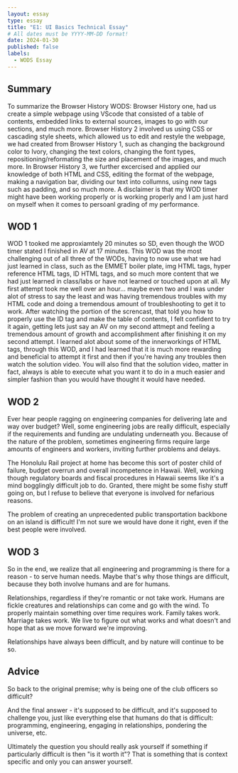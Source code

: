 ```yaml
---
layout: essay
type: essay
title: "E1: UI Basics Technical Essay"
# All dates must be YYYY-MM-DD format!
date: 2024-01-30
published: false
labels:
  - WODS Essay
---
```


## Summary 

To summarize the Browser History WODS: Browser History one, had us create a simple webpage using VScode that consisted of a table of contents, embedded links to external sources, images to go with our sections, and much more. Browser History 2 involved us using CSS or cascading style sheets, which allowed us to edit and restyle the webpage, we had created from Browser History 1, such as changing the background color to Ivory, changing the text colors, changing the font types, repositioning/reformating the size and placement of the images, and much more. In Browser History 3, we further excercised and applied our knowledge of both HTML and CSS, editing the format of the webpage, making a navigation bar, dividing our text into collumns, using new tags such as padding, and so much more. A disclaimer is that my WOD timer might have been working properly or is working properly and I am just hard on myself when it comes to persoanl grading of my performance.

## WOD 1

WOD 1 tooked me approxiamtely 20 minutes so SD, even though the WOD timer stated I finished in AV at 17 minutes. This WOD was the most challenging out of all three of the WODs, having to now use what we had just learned in class, such as the EMMET boiler plate, img HTML tags, hyper reference HTML tags, ID HTML tags, and so much more content that we had just learned in class/labs or have not learned or touched upon at all. My first attempt took me well over an hour... maybe even two and I was under alot of stress to say the least and was having tremendous troubles with my HTML code and doing a tremendous amount of troubleshooting to get it to work. After watching the portion of the screncast, that told you how to properly use the ID tag and make the table of contents, I felt confident to try it again, getting lets just say an AV on my second attmept and feeling a tremendous amount of growth and accomplishment after finishing it on my second attempt. I learned alot about some of the innerworkings of HTML tags, through this WOD, and I had learned that it is much more rewarding and beneficial to attempt it first and then if you're having any troubles then watch the solution video. You will also find that the solution video, matter in fact, always is able to execute what you want it to do in a much easier and simpler fashion than you would have thought it would have needed.

## WOD 2

Ever hear people ragging on engineering companies for delivering late and way over budget? Well, some engineering jobs are really difficult, especially if the requirements and funding are undulating underneath you. Because of the nature of the problem, sometimes engineering firms require large amounts of engineers and workers, inviting further problems and delays.

The Honolulu Rail project at home has become this sort of poster child of failure, budget overrun and overall incompetence in Hawaii. Well, working though regulatory boards and fiscal procedures in Hawaii seems like it's a mind bogglingly difficult job to do. Granted, there might be some fishy stuff going on, but I refuse to believe that everyone is involved for nefarious reasons.

The problem of creating an unprecedented public transportation backbone on an island is difficult! I'm not sure we would have done it right, even if the best people were involved.

## WOD 3

So in the end, we realize that all engineering and programming is there for a reason - to serve human needs. Maybe that's why those things are difficult, because they both involve humans and are for humans.

Relationships, regardless if they're romantic or not take work. Humans are fickle creatures and relationships can come and go with the wind. To properly maintain something over time requires work. Family takes work. Marriage takes work. We live to figure out what works and what doesn't and hope that as we move forward we're improving.

Relationships have always been difficult, and by nature will continue to be so.

## Advice

So back to the original premise; why is being one of the club officers so difficult?

And the final answer - it's supposed to be difficult, and it's supposed to challenge you, just like everything else that humans do that is difficult: programming, engineering, engaging in relationships, pondering the universe, etc.

Ultimately the question you should really ask yourself if something if particularly difficult is then "is it worth it"? That is something that is context specific and only you can answer yourself.
